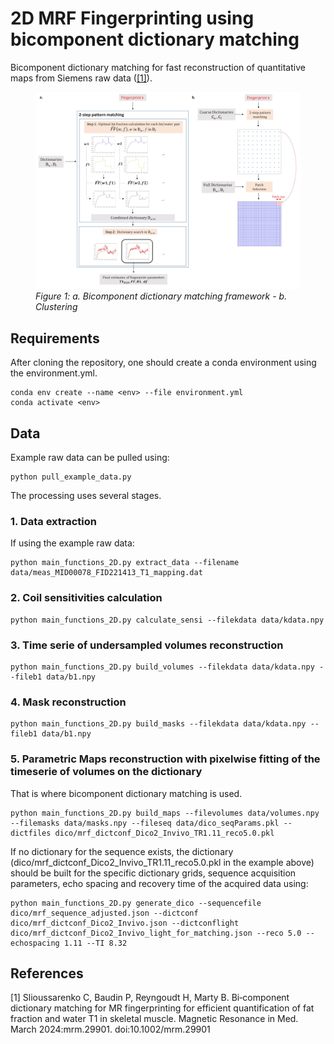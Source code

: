 # 2D MRF Fingerprinting using bicomponent dictionary matching

Bicomponent dictionary matching for fast reconstruction of quantitative maps from Siemens raw data ([[1]](#1)).

<figure>
  <img
  src="image/Bicomp_framework.jpg"
  alt="Bicomp framework">
  <figcaption><i>Figure 1: a. Bicomponent dictionary matching framework - b. Clustering </i></figcaption>
</figure>

## Requirements

After cloning the repository, one should create a conda environment using the environment.yml.
```
conda env create --name <env> --file environment.yml
conda activate <env>
```

## Data

Example raw data can be pulled using:

```
python pull_example_data.py
```


The processing uses several stages.

### 1. Data extraction

If using the example raw data: 
```
python main_functions_2D.py extract_data --filename data/meas_MID00078_FID221413_T1_mapping.dat
```


### 2. Coil sensitivities calculation

```
python main_functions_2D.py calculate_sensi --filekdata data/kdata.npy
```

### 3. Time serie of undersampled volumes reconstruction

```
python main_functions_2D.py build_volumes --filekdata data/kdata.npy --fileb1 data/b1.npy
```


### 4. Mask reconstruction

```
python main_functions_2D.py build_masks --filekdata data/kdata.npy --fileb1 data/b1.npy
```

### 5. Parametric Maps reconstruction with pixelwise fitting of the timeserie of volumes on the dictionary

That is where bicomponent dictionary matching is used. 
```
python main_functions_2D.py build_maps --filevolumes data/volumes.npy --filemasks data/masks.npy --fileseq data/dico_seqParams.pkl --dictfiles dico/mrf_dictconf_Dico2_Invivo_TR1.11_reco5.0.pkl
```

If no dictionary for the sequence exists, the dictionary (dico/mrf_dictconf_Dico2_Invivo_TR1.11_reco5.0.pkl in the example above) should be built for the specific dictionary grids, sequence acquisition parameters, echo spacing and recovery time of the acquired data using:

```
python main_functions_2D.py generate_dico --sequencefile dico/mrf_sequence_adjusted.json --dictconf dico/mrf_dictconf_Dico2_Invivo.json --dictconflight dico/mrf_dictconf_Dico2_Invivo_light_for_matching.json --reco 5.0 --echospacing 1.11 --TI 8.32
```

## References
<a id="1">[1]</a> 
Slioussarenko C, Baudin P, Reyngoudt H, Marty B. Bi‐component dictionary matching for MR fingerprinting for efficient quantification of fat fraction and water T1 in skeletal muscle. Magnetic Resonance in Med. March 2024:mrm.29901. doi:10.1002/mrm.29901
